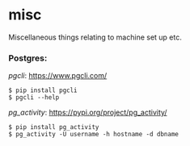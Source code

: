 # misc
Miscellaneous things relating to machine set up etc.


### Postgres:
*pgcli*: https://www.pgcli.com/

```
$ pip install pgcli
$ pgcli --help
```
*pg_activity*: https://pypi.org/project/pg_activity/

```
$ pip install pg_activity
$ pg_activity -U username -h hostname -d dbname
```
